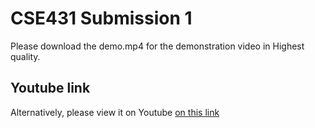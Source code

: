 # CSE431 Submission 1

Please download the demo.mp4 for the demonstration video in Highest quality.

## Youtube link

Alternatively, please view it on Youtube [on this link](https://www.youtube.com/watch?v=StgX8u7NXkE)